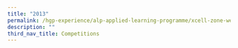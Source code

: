 ```yaml
---
title: "2013"
permalink: /hgp-experience/alp-applied-learning-programme/xcell-zone-website/competitions/2013/
description: ""
third_nav_title: Competitions
---
```

